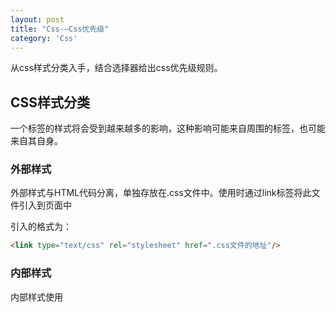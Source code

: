 ```yaml
---
layout: post
title: "Css-—Css优先级"
category: 'Css'
---
```


从css样式分类入手，结合选择器给出css优先级规则。

## CSS样式分类

一个标签的样式将会受到越来越多的影响，这种影响可能来自周围的标签，也可能来自其自身。

### 外部样式

外部样式与HTML代码分离，单独存放在.css文件中。使用时通过link标签将此文件引入到页面中

引入的格式为：

```html
<link type="text/css" rel="stylesheet" href=".css文件的地址"/>
```

### 内部样式

内部样式使用<style>标签将CSS代码包裹起来，并放入<head>标签中(一般存放在head中，也可存放于别处，如body中)

引入的格式为：

```html
<style type="text/css"> span{color: red;} </style>
```

### 内联样式

内联样式定义在dom元素的style属性中

引入的格式为：

```html
<div style="background-color: red;"> hello </div>
```

以上三种样式类型的优先级为：

<font style="color: red;">内联样式  >  内部样式  >  外部样式</font>

但这个<span style="color: red;">优先级并不是绝对的</span>，因为还存在着选择器的优先级以及!important一说。
## CSS的继承性

CSS 的继承特性指的是应用在一个标签上的那些 CSS 属性被传到其子标签上。

```html
<div>
    <p></p>
</div>
```

如果 ```<div>``` 有个属性 color: red，则这个属性将被 ```<p>``` 继承，即 ```<p>``` 也拥有属性 color: red。

### CSS 优先规则1： 

<font style="color: #ec7907;">最近的祖先样式比其他祖先样式优先级高。</font>

> 如果我们把一个标签从祖先那里继承来的而自身没有的属性叫做"祖先样式"，那么"直接样式"就是一个标签直接拥有的属性。

```html
<!-- 类名为 son 的 div 的 color 为 blue -->
<div style="color: red">
    <div style="color: blue">
        <div class="son"></div>
    </div>
</div>
```

### CSS 优先规则2：

<font style="color: #ec7907;">"直接样式"比"祖先样式"优先级高。</font>

## 选择器的优先级

上面讨论了一个标签从祖先继承来的属性，现在讨论标签自有的属性。

CSS 7 种基础的选择器：

* ID 选择器， 如 #id{}
* 类选择器， 如 .class{}
* 属性选择器， 如 a[href="segmentfault.com"]{}
* 伪类选择器， 如 :hover{}
* 伪元素选择器， 如 ::before{}
* 标签选择器， 如 span{}
* 通配选择器， 如 *{}

### CSS 优先规则3：

<font style="color: #ec7907;">优先级关系：内联样式 > ID 选择器 > 类选择器 = 属性选择器 = 伪类选择器 > 标签选择器 = 伪元素选择器</font>

```html
// HTML
<div class="content-class" id="content-id" style="color: black"></div>

// CSS
#content-id {
    color: red;
}
.content-class {
    color: blue;
}
div {
    color: grey;
}
```

最终的 color 为 black，因为内联样式比其他选择器的优先级高。

## CSS 组合选择符

CSS3 中包含了四种组合方式:

* 后代选择器(以空格 ``` ``` 分隔)
> 用于选取某元素的后代元素
* 子元素选择器(以大于 ```>``` 号分隔）
> 选择作为某元素子元素的元素
* 相邻兄弟选择器（以加号 ```+``` 分隔）
> 选择紧接在另一元素后的元素，且二者有相同父元素
* 后续兄弟选择器（以波浪号 ```～``` 分隔）
> 选取指定元素之后的所有相邻兄弟元素

当一个标签同时被多个选择符选中，我们便需要确定这些选择符的优先级。

### CSS 优先规则4：

<font style="color: #ec7907;">计算选择符中 ID 选择器的个数（a），计算选择符中类选择器、属性选择器以及伪类选择器的个数之和（b），计算选择符中标签选择器和伪元素选择器的个数之和（c）。按 a、b、c 的顺序依次比较大小，大的则优先级高，相等则比较下一个。若最后两个的选择符中 a、b、c 都相等，则按照"就近原则"来判断。</font>

```html
// HTML
<div id="con-id">
    <span class="con-span"></span>
</div>

// CSS
#con-id span {
    color: red;
}
div .con-span {
    color: blue;
}
```

由规则 4 可见，<span> 的 color 为 red。

<font style="color: blue;">如果外部样式表和内部样式表中的样式发生冲突会出现什么情况呢？</font>

这与样式表在 HTML 文件中所处的位置有关。样式被应用的位置越在下面则优先级越高，其实这仍然可以用规则 4 来解释。

```html
// HTML
<link rel="stylesheet" type="text/css" href="style-link.css">
<style type="text/css">
@import url(style-import.css); 
div {
    background: blue;
}
</style>

<div></div>

// style-link.css
div {
    background: lime;
}

// style-import.css
div {
    background: grey;
}
```

从顺序上看，内部样式在最下面，被最晚引用，所以 <div> 的背景色为 blue。

上面代码中，@import 语句必须出现在内部样式之前，否则文件引入无效。当然不推荐使用 @import 的方式引用外部样式文件

### CSS 优先规则5：

<font style="color: #ec7907;">属性后插有 !important 的属性拥有最高优先级。若同时插有 !important，则再利用规则 3、4 判断优先级。</font>

```html
// HTML
<div class="father">
    <p class="son"></p>
</div>

// CSS
p {
    background: red !important;
}
.father .son {
    background: blue;
}
```

虽然 .father .son 拥有更高的权值，但选择器 p 中的 background 属性被插入了 !important， 所以 <p> 的 background 为 red。

## 错误的说法

在学习过程中，你可能发现给选择器加权值的说法，即 ID 选择器权值为 100，类选择器权值为 10，标签选择器权值为 1，当一个选择器由多个 ID 选择器、类选择器或标签选择器组成时，则将所有权值相加，然后再比较权值。这种说法其实是有问题的。比如一个由 11 个类选择器组成的选择器和一个由 1 个 ID 选择器组成的选择器指向同一个标签，按理说 110 > 100，应该应用前者的样式，然而事实是应用后者的样式。错误的原因是：**权重的进制是并不是十进制，CSS 权重进制在 IE6 为 256，后来扩大到了 65536，现代浏览器则采用更大的数量**。还是拿刚刚的例子说明。11 个类选择器组成的选择器的总权值为 110，但因为 11 个均为类选择器，所以其实总权值最多不能超过 100， 你可以理解为 99.99，所以最终应用后者样式。